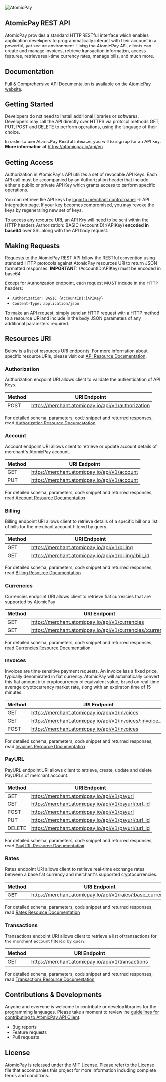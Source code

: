 ![AtomicPay](https://github.com/atomicpay/RESTful-API-client/blob/master/z_images/atomicpay-api-header.png)
## AtomicPay REST API
AtomicPay provides a standard HTTP RESTful interface which enables application developers to programmatically interact with their account in a powerful, yet secure environment. Using the AtomicPay API, clients can create and manage invoices, retrieve transaction information, access features, retrieve real-time currency rates, manage bills, and much more.

## Documentation
Full & Comprehensive API Documentation is available on the [AtomicPay website](https://atomicpay.io/api/en).

## Getting Started
Developers do not need to install additional libraries or softwares. Developers may call the API directly over HTTPS via protocol methods GET, PUT, POST and DELETE to perform operations, using the language of their choice.

In order to use AtomicPay Restful interace, you will to sign up for an API key. **More information at** https://atomicpay.io/api/en

## Getting Access
Authorization in AtomicPay's API utilizes a set of revocable API Keys. Each API call must be accompanied by an Authorization header that include either a public or private API Key which grants access to perform specific operations.

You can retrieve the API keys by [login to merchant control panel](https://merchant.atomicpay.io/) -> API Integration page. If your key becomes compromised, you may revoke the keys by regenerating new set of keys.

To access any resource URI, an API Key will need to be sent within the HTTP headers Authorization: BASIC {AccountID}:{APIKey} **encoded in base64** over SSL along with the API body request.

## Making Requests
Requests to the AtomicPay REST API follow the RESTful convention using standard HTTP protocols against AtomicPay resources URI to return JSON formatted responses. **IMPORTANT:** (AccountID:APIKey) must be encoded in base64

Except for Authorization endpoint, each request MUST include in the HTTP headers:

- `Authorization: BASIC {AccountID}:{APIKey}`
- `Content-Type: application/json`

To make an API request, simply send an HTTP request with a HTTP method to a resource URI and include in the body JSON parameters of any additional parameters required.

## Resources URI
Below is a list of resources URI endpoints. For more information about specific resource URIs, please visit our [API Resource Documentation](https://atomicpay.io/api/en#resources).

### Authorization
Authorization endpoint URI allows client to validate the authentication of API Keys.

| Method | URI Endpoint |
| ------------- | ------------- |
| POST | https://merchant.atomicpay.io/api/v1/authorization |

For detailed schema, parameters, code snippet and returned responses, read [Authorization Resource Documentation](https://atomicpay.io/api/en#resource-Authorization)

### Account
Account endpoint URI allows client to retrieve or update account details of merchant's AtomicPay account.

| Method | URI Endpoint |
| ------------- | ------------- |
| GET | https://merchant.atomicpay.io/api/v1/account |
| PUT | https://merchant.atomicpay.io/api/v1/account |

For detailed schema, parameters, code snippet and returned responses, read [Account Resource Documentation](https://atomicpay.io/api/en#resource-Account)

### Billing
Billing endpoint URI allows client to retrieve details of a specific bill or a list of bills for the merchant account filtered by query.

| Method | URI Endpoint |
| ------------- | ------------- |
| GET | https://merchant.atomicpay.io/api/v1/billing |
| GET | https://merchant.atomicpay.io/api/v1/billing/:bill_id |

For detailed schema, parameters, code snippet and returned responses, read [Billing Resource Documentation](https://atomicpay.io/api/en#resource-Billing)

### Currencies
Currencies endpoint URI allows client to retrieve fiat currencies that are supported by AtomicPay

| Method | URI Endpoint |
| ------------- | ------------- |
| GET | https://merchant.atomicpay.io/api/v1/currencies |
| GET | https://merchant.atomicpay.io/api/v1/currencies/:currency |

For detailed schema, parameters, code snippet and returned responses, read [Currencies Resource Documentation](https://atomicpay.io/api/en#resource-Currencies)

### Invoices
Invoices are time-sensitive payment requests. An invoice has a fixed price, typically denominated in fiat currency. AtomicPay will automatically convert this fiat amount into cryptocurrency of equivalent value, based on real-time average cryptocurrency market rate, along with an expiration time of 15 minutes.

| Method | URI Endpoint |
| ------------- | ------------- |
| GET | https://merchant.atomicpay.io/api/v1/invoices |
| GET | https://merchant.atomicpay.io/api/v1/invoices/:invoice_id |
| POST | https://merchant.atomicpay.io/api/v1/invoices |

For detailed schema, parameters, code snippet and returned responses, read [Invoices Resource Documentation](https://atomicpay.io/api/en#resource-Invoices)

### PayURL
PayURL endpoint URI allows client to retrieve, create, update and delete PayURLs of merchant account.

| Method | URI Endpoint |
| ------------- | ------------- |
| GET | https://merchant.atomicpay.io/api/v1/payurl |
| GET | https://merchant.atomicpay.io/api/v1/payurl/:url_id |
| POST | https://merchant.atomicpay.io/api/v1/payurl |
| PUT | https://merchant.atomicpay.io/api/v1/payurl/:url_id |
| DELETE | https://merchant.atomicpay.io/api/v1/payurl/:url_id |

For detailed schema, parameters, code snippet and returned responses, read [PayURL Resource Documentation](https://atomicpay.io/api/en#resource-PayURL)

### Rates
Rates endpoint URI allows client to retrieve real-time exchange rates between a base fiat currency and merchant's supported cryptocurrencies.

| Method | URI Endpoint |
| ------------- | ------------- |
| GET | https://merchant.atomicpay.io/api/v1/rates/:base_currency |

For detailed schema, parameters, code snippet and returned responses, read [Rates Resource Documentation](https://atomicpay.io/api/en#resource-Rates)

### Transactions
Transactions endpoint URI allows client to retrieve a list of transactions for the merchant account filtered by query.

| Method | URI Endpoint |
| ------------- | ------------- |
| GET | https://merchant.atomicpay.io/api/v1/transactions |

For detailed schema, parameters, code snippet and returned responses, read [Transactions Resource Documentation](https://atomicpay.io/api/en#resource-Transactions)

## Contributions & Developments
Anyone and everyone is welcome to contribute or develop libraries for the programming languages. Please take a moment to review the [guidelines for contributing to AtomicPay API Client](https://github.com/atomicpay/RESTful-API-client/blob/master/CONTRIBUTING.md).

- Bug reports
- Feature requests
- Pull requests

## License
AtomicPay is released under the MIT License. Please refer to the [License](https://github.com/atomicpay/RESTful-API-client/blob/master/LICENSE) file that accompanies this project for more information including complete terms and conditions.
